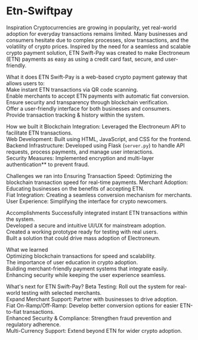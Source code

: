 # Etn-Swiftpay
Inspiration
Cryptocurrencies are growing in popularity, yet real-world adoption for everyday transactions remains limited. Many businesses and consumers hesitate due to complex processes, slow transactions, and the volatility of crypto prices. Inspired by the need for a seamless and scalable crypto payment solution, ETN Swift-Pay was created to make Electroneum (ETN) payments as easy as using a credit card fast, secure, and user-friendly.

What it does 
ETN Swift-Pay is a web-based crypto payment gateway that allows users to:  
Make instant ETN transactions via QR code scanning.  
Enable merchants to accept ETN payments with automatic fiat conversion.  
Ensure security and transparency through blockchain verification.  
Offer a user-friendly interface for both businesses and consumers.  
Provide transaction tracking & history within the system.  

How we built it
Blockchain Integration: Leveraged the Electroneum API to facilitate ETN transactions.  
Web Development: Built using HTML, JavaScript, and CSS for the frontend.  
Backend Infrastructure: Developed using Flask (`server.py`) to handle API requests, process payments, and manage user interactions.  
Security Measures: Implemented encryption and multi-layer authentication** to prevent fraud.  

Challenges we ran into 
Ensuring Transaction Speed: Optimizing the blockchain transaction speed for real-time payments.  Merchant Adoption: Educating businesses on the benefits of accepting ETN.  
Fiat Integration: Creating a seamless conversion mechanism for merchants.  
User Experience: Simplifying the interface for crypto newcomers.  

Accomplishments
Successfully integrated instant ETN transactions within the system.  
Developed a secure and intuitive UI/UX for mainstream adoption.  
Created a working prototype ready for testing with real users.  
Built a solution that could drive mass adoption of Electroneum.  

What we learned  
Optimizing blockchain transactions for speed and scalability.  
The importance of user education in crypto adoption.  
Building merchant-friendly payment systems that integrate easily.  
Enhancing security while keeping the user experience seamless. 

What's next for ETN Swift-Pay?
Beta Testing: Roll out the system for real-world testing with selected merchants.  
Expand Merchant Support: Partner with businesses to drive adoption.  
Fiat On-Ramp/Off-Ramp: Develop better conversion options for easier ETN-to-fiat transactions.  
Enhanced Security & Compliance: Strengthen fraud prevention and regulatory adherence.  
Multi-Currency Support: Extend beyond ETN for wider crypto adoption.  
